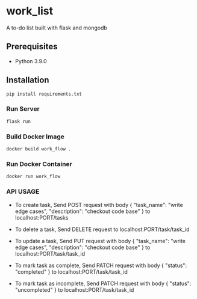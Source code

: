 # work_list
A to-do list built with flask and mongodb

## Prerequisites
- Python 3.9.0

## Installation
```
pip install requirements.txt
```
### Run Server
```
flask run
```

### Build Docker Image
 ```
 docker build work_flow .
 ```
 
 ### Run Docker Container
 ```
 docker run work_flow
 ```
 
 ### API USAGE
 - To create task,
 Send POST request with body { "task_name": "write edge cases", "description": "checkout code base" } to localhost:PORT/tasks
 
 - To delete a task,
 Send DELETE request to localhost:PORT/task/task_id
 
 - To update a task,
 Send PUT request with body { "task_name": "write edge cases", "description": "checkout code base" } to localhost:PORT/task/task_id
 
 - To mark task as complete,
 Send PATCH request with body { "status": "completed" } to localhost:PORT/task/task_id
 
  - To mark task as incomplete,
 Send PATCH request with body { "status": "uncompleted" } to localhost:PORT/task/task_id
